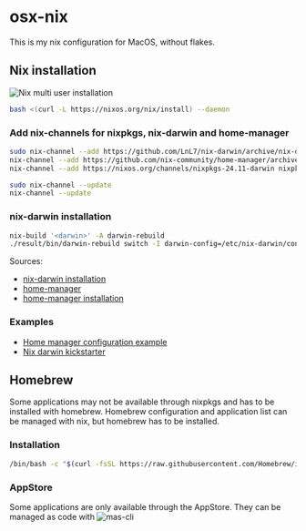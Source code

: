 # osx-nix

This is my nix configuration for MacOS, without flakes. 

## Nix installation 

![Nix multi user installation](https://nix.dev/manual/nix/2.24/installation/installing-binary#multi-user-installation)

```zsh
bash <(curl -L https://nixos.org/nix/install) --daemon
```

### Add nix-channels for nixpkgs, nix-darwin and home-manager

```zsh
sudo nix-channel --add https://github.com/LnL7/nix-darwin/archive/nix-darwin-24.11.tar.gz darwin
nix-channel --add https://github.com/nix-community/home-manager/archive/release-24.11.tar.gz home-manager
nix-channel --add https://nixos.org/channels/nixpkgs-24.11-darwin nixpkgs

sudo nix-channel --update
nix-channel --update
```

### nix-darwin installation

```zsh
nix-build '<darwin>' -A darwin-rebuild
./result/bin/darwin-rebuild switch -I darwin-config=/etc/nix-darwin/configuration.nix
````

Sources: 

- [nix-darwin installation](https://github.com/LnL7/nix-darwin/blob/master/README.md#step-2-installing-nix-darwin)
- [home-manager](https://github.com/nix-community/home-manager)
- [home-manager installation](https://nix-community.github.io/home-manager/index.xhtml#sec-install-nix-darwin-module)


### Examples 

- [Home manager configuration example](https://github.com/phlmn/nix-darwin-config/tree/main/config/home-manager)
- [Nix darwin kickstarter](https://github.com/ryan4yin/nix-darwin-kickstarter/)


## Homebrew

Some applications may not be available through nixpkgs and has to be installed with homebrew. 
Homebrew configuration and application list can be managed with nix, but homebrew has to be installed. 

### Installation

```zsh
/bin/bash -c "$(curl -fsSL https://raw.githubusercontent.com/Homebrew/install/HEAD/install.sh)"
```



### AppStore

Some applications are only available through the AppStore. 
They can be managed as code with ![mas-cli](https://github.com/mas-cli/mas) 


